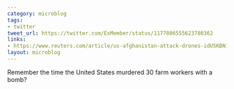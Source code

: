 ```yaml
---
category: microblog
tags:
- twitter
tweet_url: https://twitter.com/ExMember/status/1177806555623780362
links:
- https://www.reuters.com/article/us-afghanistan-attack-drones-idUSKBN1W40NW?fbclid=IwAR18u3SpLrDTtd2HRy0flU77KqUAFE2wdKTrKDUGR4AvVOH2iZOSLZafl74
layout: microblog
---
```

Remember the time the United States murdered 30 farm workers with a bomb?
